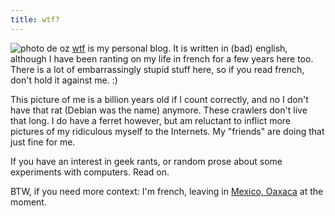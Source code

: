 ```yaml
---
title: wtf?
---
```


![photo de oz](http://static.cyprio.net/wtf/old_pics/oz_debian.png)
[wtf](http://cyprio.net/wtf) is my personal blog. It is written in (bad)
english, although I have been ranting on my life in french for a few years here
too. There is a lot of embarrassingly stupid stuff here, so if you read french,
don't hold it against me. :)

This picture of me is a billion years old if I count correctly, and no I don't
have that rat (Debian was the name) anymore. These crawlers don't live that
long. I do have a ferret however, but am reluctant to inflict more pictures of
my ridiculous myself to the Internets. My "friends" are doing that just fine
for me.

If you have an interest in geek rants, or random prose about some experiments
with computers. Read on.

BTW, if you need more context: I'm french, leaving in [Mexico,
Oaxaca](http://en.wikipedia.org/wiki/Oaxaca) at the moment.
